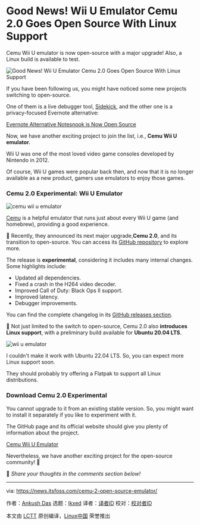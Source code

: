 [#]: subject: "Good News! Wii U Emulator Cemu 2.0 Goes Open Source With Linux Support"
[#]: via: "https://news.itsfoss.com/cemu-2-open-source-emulator/"
[#]: author: "Ankush Das https://news.itsfoss.com/author/ankush/"
[#]: collector: "lkxed"
[#]: translator: " "
[#]: reviewer: " "
[#]: publisher: " "
[#]: url: " "

Good News! Wii U Emulator Cemu 2.0 Goes Open Source With Linux Support
======
Cemu Wii U emulator is now open-source with a major upgrade! Also, a Linux build is available to test.

![Good News! Wii U Emulator Cemu 2.0 Goes Open Source With Linux Support][1]

If you have been following us, you might have noticed some new projects switching to open-source.

One of them is a live debugger tool, [Sidekick][2], and the other one is a privacy-focused Evernote alternative:

[Evernote Alternative Notesnook is Now Open Source][3]

Now, we have another exciting project to join the list, i.e., **Cemu Wii U emulator.**

Wii U was one of the most loved video game consoles developed by Nintendo in 2012.

Of course, Wii U games were popular back then, and now that it is no longer available as a new product, gamers use emulators to enjoy those games.

### Cemu 2.0 Experimental: Wii U Emulator

![cemu wii u emulator][5]

[Cemu][6] is a helpful emulator that runs just about every Wii U game (and homebrew), providing a good experience.

📢 Recently, they announced its next major upgrade,**Cemu 2.0**, and its transition to open-source. You can access its [GitHub repository][7] to explore more.

The release is **experimental**, considering it includes many internal changes. Some highlights include:

* Updated all dependencies.
* Fixed a crash in the H264 video decoder.
* Improved Call of Duty: Black Ops II support.
* Improved latency.
* Debugger improvements.

You can find the complete changelog in its [GitHub releases section][8].

🎉 Not just limited to the switch to open-source, Cemu 2.0 also **introduces Linux support**, with a preliminary build available for **Ubuntu 20.04 LTS**.

![wii u emulator][9]

I couldn't make it work with Ubuntu 22.04 LTS. So, you can expect more Linux support soon.

They should probably try offering a Flatpak to support all Linux distributions.

### Download Cemu 2.0 Experimental

You cannot upgrade to it from an existing stable version. So, you might want to install it separately if you like to experiment with it.

The GitHub page and its official website should give you plenty of information about the project.

[Cemu Wii U Emulator][10]

Nevertheless, we have another exciting project for the open-source community! 🥳

💬 *Share your thoughts in the comments section below!*

--------------------------------------------------------------------------------

via: https://news.itsfoss.com/cemu-2-open-source-emulator/

作者：[Ankush Das][a]
选题：[lkxed][b]
译者：[译者ID](https://github.com/译者ID)
校对：[校对者ID](https://github.com/校对者ID)

本文由 [LCTT](https://github.com/LCTT/TranslateProject) 原创编译，[Linux中国](https://linux.cn/) 荣誉推出

[a]: https://news.itsfoss.com/author/ankush/
[b]: https://github.com/lkxed
[1]: https://news.itsfoss.com/content/images/size/w1200/2022/09/cemu-goes-open-source.jpg
[2]: https://news.itsfoss.com/sidekick-open-source/
[3]: https://news.itsfoss.com/notesnook-goes-open-source/
[5]: https://news.itsfoss.com/content/images/2022/09/cemu-2-ui.png
[6]: https://cemu.info/
[7]: https://github.com/cemu-project/Cemu
[8]: https://github.com/cemu-project/Cemu/releases/tag/v2.0
[9]: https://news.itsfoss.com/content/images/2022/09/cemu-2-settings.png
[10]: https://cemu.info/index.html
